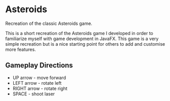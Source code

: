 # Asteroids
Recreation of the classic Asteroids game.

This is a short recreation of the Asteroids game I developed in order to familiarize myself with game development in JavaFX. This game is a very simple recreation but is a nice starting point for others to add and customise more features.

## Gameplay Directions
* UP arrow - move forward
* LEFT arrow - rotate left
* RIGHT arrow - rotate right
* SPACE - shoot laser

